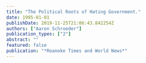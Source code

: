 ```yaml
---
title: "The Political Roots of Hating Government."
date: 1995-01-01
publishDate: 2019-11-25T21:06:43.842254Z
authors: ["Aaron Schroeder"]
publication_types: ["2"]
abstract: ""
featured: false
publication: "*Roanoke Times and World News*"
---
```


